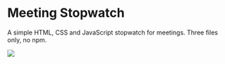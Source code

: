 # Meeting Stopwatch

A simple HTML, CSS and JavaScript stopwatch for meetings. Three files only, no npm.

![](screenshot.png)